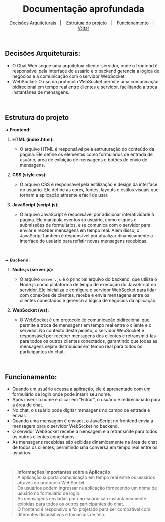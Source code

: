 <h1 align="center"> Documentação aprofundada </h1>

<p align="center">
  <a href="#decisões-arquiteturais">Decisões Arquiteturais</a>&nbsp;&nbsp;&nbsp;|&nbsp;&nbsp;&nbsp;
  <a href="#estrutura-do-projeto">Estrutura do projeto</a>&nbsp;&nbsp;&nbsp;|&nbsp;&nbsp;&nbsp;
  <a href="#funcionamento">Funcionamento</a>&nbsp;&nbsp;&nbsp;|&nbsp;&nbsp;&nbsp;
  <a href="./readme.md">Voltar</a>
</p>

<br>

## Decisões Arquiteturais:

- O Chat Web segue uma arquitetura cliente-servidor, onde o frontend é responsável pela interface do usuário e o backend gerencia a lógica de negócios e a comunicação com o servidor WebSocket. <br>
- WebSocket: O uso do protocolo WebSocket permite uma comunicação bidirecional em tempo real entre clientes e servidor, facilitando a troca instantânea de mensagens.

<br>

## Estrutura do projeto

➜ **Frontend:**

1. **HTML (index.html):**
   - O arquivo HTML é responsável pela estruturação do conteúdo da página. Ele define os elementos como formulários de entrada de usuário, área de exibição de mensagens e botões de envio de mensagens.

2. **CSS (style.css):**
   - O arquivo CSS é responsável pela estilização e design da interface do usuário. Ele define as cores, fontes, layouts e estilos visuais que tornam a aplicação atraente e fácil de usar.

3. **JavaScript (script.js):**
   - O arquivo JavaScript é responsável por adicionar interatividade à página. Ele manipula eventos do usuário, como cliques e submissões de formulários, e se comunica com o servidor para enviar e receber mensagens em tempo real. Além disso, o JavaScript também é responsável por atualizar dinamicamente a interface do usuário para refletir novas mensagens recebidas.

<br>

➜ **Backend:**

1. **Node.js (server.js):**
   - O arquivo `server.js` é o principal arquivo do backend, que utiliza o Node.js como plataforma de tempo de execução do JavaScript no servidor. Ele inicializa e configura o servidor WebSocket para lidar com conexões de clientes, recebe e envia mensagens entre os clientes conectados e gerencia a lógica de negócios da aplicação.

2. **WebSocket (ws):**
   - O WebSocket é um protocolo de comunicação bidirecional que permite a troca de mensagens em tempo real entre o cliente e o servidor. No contexto deste projeto, o servidor WebSocket é responsável por receber mensagens dos clientes e retransmiti-las para todos os outros clientes conectados, garantindo que todas as mensagens sejam distribuídas em tempo real para todos os participantes do chat.

<br>

## **Funcionamento:**

- Quando um usuário acessa a aplicação, ele é apresentado com um formulário de login onde pode inserir seu nome.
- Após inserir o nome e clicar em "Entrar", o usuário é redirecionado para a área de chat.
- No chat, o usuário pode digitar mensagens no campo de entrada e enviar.
- Quando uma mensagem é enviada, o JavaScript no frontend envia a mensagem para o servidor WebSocket no backend.
- O servidor WebSocket recebe a mensagem e a retransmite para todos os outros clientes conectados.
- As mensagens recebidas são exibidas dinamicamente na área de chat de todos os clientes, permitindo uma conversa em tempo real entre os usuários.

<br>

> **Informações Importantes sobre a Aplicação** <br>
A aplicação suporta comunicação em tempo real entre os usuários através do protocolo WebSocket. <br>
Os usuários podem ingressar na aplicação fornecendo um nome de usuário no formulário de login. <br>
As mensagens enviadas por um usuário são instantaneamente exibidas para todos os outros participantes do chat. <br>
O frontend é responsivo e foi projetado para ser compatível com diferentes dispositivos e tamanhos de tela. <br>
